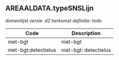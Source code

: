 ## AREAALDATA.typeSNSLijn

*domeinlijst versie: d2* *herkomst definitie: todo*

 |Code |Description	|
|	---	|	---	|
| niet-bgt | niet-bgt |
| niet-bgt:detectielus | niet-bgt: detectielus |
